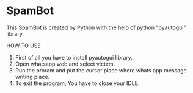 # SpamBot
This SpamBot is created by Python with the help of python "pyautogui" library.

HOW TO USE 
 1. First of all you have to install pyautogui library.
 2. Open whatsapp web and select victem. 
 3. Run the proram and put the cursor place where whats app message writing place.
 4. To exit the program, You have to close your IDLE.
